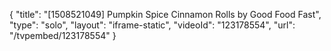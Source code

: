 {
    "title": "[1508521049] Pumpkin Spice Cinnamon Rolls by Good Food Fast",
    "type": "solo",
    "layout": "iframe-static",
    "videoId": "123178554",
    "url": "\/tvpembed\/123178554"
}